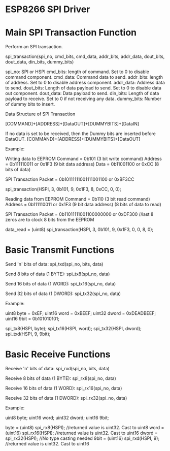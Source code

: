 ESP8266 SPI Driver
========

Main SPI Transaction Function
========
Perform an SPI transaction. 

spi_transaction(spi_no, cmd_bits, cmd_data, addr_bits, addr_data, dout_bits, dout_data, din_bits, dummy_bits)

spi_no: SPI or HSPI
cmd_bits: length of command. Set to 0 to disable command component.
cmd_data: Command data to send.
addr_bits: length of address. Set to 0 to disable address component.
addr_data: Address data to send.
dout_bits: Length of data payload to send. Set to 0 to disable data out component.
dout_data: Data payload to send.
din_bits: Length of data payload to receive. Set to 0 if not receiving any data.
dummy_bits: Number of dummy bits to insert.

Data Structure of SPI Transaction

[COMMAND]+[ADDRESS]+[DataOUT]+[DUMMYBITS]+[DataIN]

If no data is set to be received, then the Dummy bits are inserted before DataOUT.
[COMMAND]+[ADDRESS]+[DUMMYBITS]+[DataOUT]

Example:

Writing data to EEPROM
Command = 0b101 (3 bit write command)
Address = 0b111110011 or 0x1F3 (9 bit data address)
Data    = 0b11001100 or 0xCC (8 bits of data) 

SPI Transaction Packet = 0b10111111001111001100 or 0xBF3CC

spi_transaction(HSPI, 3, 0b101, 9, 0x1F3, 8, 0xCC, 0, 0);

Reading data from EEPROM
Command = 0b110 (3 bit read command)
Address = 0b111110011 or 0x1F3 (9 bit data address)
(8 bits of data to read)

SPI Transaction Packet = 0b11011111001100000000 or 0xDF300 //last 8 zeros are to clock 8 bits from the EEPROM

data_read = (uint8) spi_transaction(HSPI, 3, 0b101, 9, 0x1F3, 0, 0, 8, 0);


Basic Transmit Functions
========

Send 'n' bits of data:
spi_txd(spi_no, bits, data)

Send 8 bits of data (1 BYTE):
spi_tx8(spi_no, data)

Send 16 bits of data (1 WORD):
spi_tx16(spi_no, data)

Send 32 bits of data (1 DWORD):
spi_tx32(spi_no, data) 

Example:

uint8 byte = 0xEF;
uint16 word = 0xBEEF;
uint32 dword = 0xDEADBEEF;
uint16 9bit = 0b101010101;

spi_tx8(HSPI, byte);
spi_tx16(HSPI, word);
spi_tx32(HSPI, dword);
spi_txd(HSPI, 9, 9bit);


Basic Receive Functions
========

Receive 'n' bits of data:
spi_rxd(spi_no, bits, data)

Receive 8 bits of data (1 BYTE): 
spi_rx8(spi_no, data)

Receive 16 bits of data (1 WORD): 
spi_rx16(spi_no, data)

Receive 32 bits of data (1 DWORD): 
spi_rx32(spi_no, data) 

Example:

uint8 byte;
uint16 word;
uint32 dword;
uint16 9bit;

byte = (uint8) spi_rx8(HSPI); //returned value is uint32. Cast to uint8
word = (uint16) spi_rx16(HSPI); //returned value is uint32. Cast to uint16
dword = spi_rx32(HSPI); //No type casting needed
9bit = (uint16) spi_rxd(HSPI, 9); //returned value is uint32. Cast to uint16



